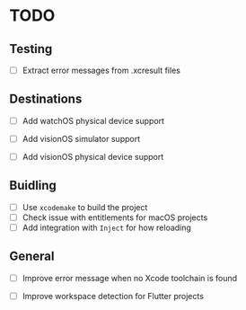 # TODO

## Testing
- [ ] Extract error messages from .xcresult files

## Destinations
- [ ] Add watchOS physical device support
- [ ] Add visionOS simulator support
- [ ] Add visionOS physical device support


## Buidling
- [ ] Use `xcodemake` to build the project
- [ ] Check issue with entitlements for macOS projects
- [ ] Add integration with `Inject` for how reloading

## General
- [ ] Improve error message when no Xcode toolchain is found
- [ ] Improve workspace detection for Flutter projects


